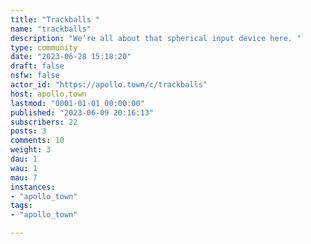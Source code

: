 ```yaml
---
title: "Trackballs " 
name: "trackballs"
description: "We’re all about that spherical input device here. "
type: community
date: "2023-06-28 15:18:20"
draft: false
nsfw: false
actor_id: "https://apollo.town/c/trackballs"
host: apollo.town
lastmod: "0001-01-01 00:00:00"
published: "2023-06-09 20:16:13"
subscribers: 22
posts: 3
comments: 10
weight: 3
dau: 1
wau: 1
mau: 7
instances:
- "apollo_town"
tags: 
- "apollo_town"

---
```

